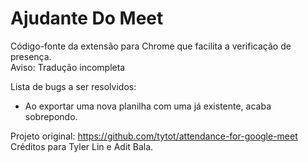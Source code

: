 # Ajudante Do Meet
Código-fonte da extensão para Chrome que facilita a verificação de presença. </br>
Aviso: Tradução incompleta </br>

Lista de bugs a ser resolvidos: </br>
- Ao exportar uma nova planilha com uma já existente, acaba sobrepondo. </br>

Projeto original: https://github.com/tytot/attendance-for-google-meet </br>
Créditos para Tyler Lin e Adit Bala.
